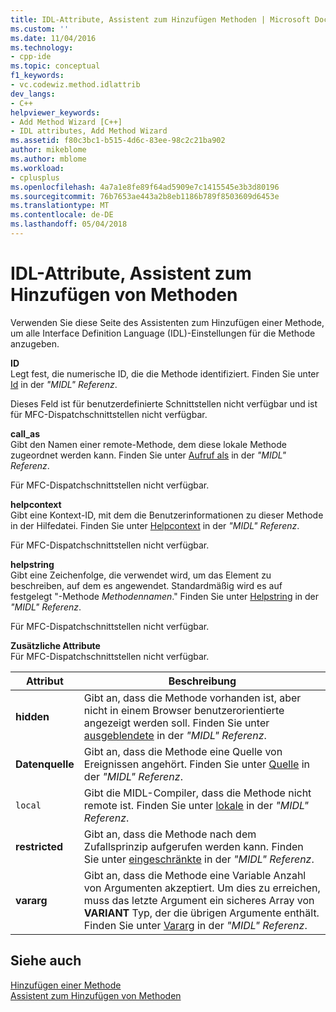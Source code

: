 ```yaml
---
title: IDL-Attribute, Assistent zum Hinzufügen Methoden | Microsoft Docs
ms.custom: ''
ms.date: 11/04/2016
ms.technology:
- cpp-ide
ms.topic: conceptual
f1_keywords:
- vc.codewiz.method.idlattrib
dev_langs:
- C++
helpviewer_keywords:
- Add Method Wizard [C++]
- IDL attributes, Add Method Wizard
ms.assetid: f80c3bc1-b515-4d6c-83ee-98c2c21ba902
author: mikeblome
ms.author: mblome
ms.workload:
- cplusplus
ms.openlocfilehash: 4a7a1e8fe89f64ad5909e7c1415545e3b3d80196
ms.sourcegitcommit: 76b7653ae443a2b8eb1186b789f8503609d6453e
ms.translationtype: MT
ms.contentlocale: de-DE
ms.lasthandoff: 05/04/2018
---
```

# <a name="idl-attributes-add-method-wizard"></a>IDL-Attribute, Assistent zum Hinzufügen von Methoden
Verwenden Sie diese Seite des Assistenten zum Hinzufügen einer Methode, um alle Interface Definition Language (IDL)-Einstellungen für die Methode anzugeben.  
  
 **ID**  
 Legt fest, die numerische ID, die die Methode identifiziert. Finden Sie unter [Id](http://msdn.microsoft.com/library/windows/desktop/aa367040) in der *"MIDL" Referenz*.  
  
 Dieses Feld ist für benutzerdefinierte Schnittstellen nicht verfügbar und ist für MFC-Dispatchschnittstellen nicht verfügbar.  
  
 **call_as**  
 Gibt den Namen einer remote-Methode, dem diese lokale Methode zugeordnet werden kann. Finden Sie unter [Aufruf als](http://msdn.microsoft.com/library/windows/desktop/aa366748) in der *"MIDL" Referenz*.  
  
 Für MFC-Dispatchschnittstellen nicht verfügbar.  
  
 **helpcontext**  
 Gibt eine Kontext-ID, mit dem die Benutzerinformationen zu dieser Methode in der Hilfedatei. Finden Sie unter [Helpcontext](http://msdn.microsoft.com/library/windows/desktop/aa366851) in der *"MIDL" Referenz*.  
  
 Für MFC-Dispatchschnittstellen nicht verfügbar.  
  
 **helpstring**  
 Gibt eine Zeichenfolge, die verwendet wird, um das Element zu beschreiben, auf dem es angewendet. Standardmäßig wird es auf festgelegt "-Methode *Methodennamen*." Finden Sie unter [Helpstring](http://msdn.microsoft.com/library/windows/desktop/aa366856) in der *"MIDL" Referenz*.  
  
 Für MFC-Dispatchschnittstellen nicht verfügbar.  
  
 **Zusätzliche Attribute**  
 Für MFC-Dispatchschnittstellen nicht verfügbar.  
  
|Attribut|Beschreibung|  
|---------------|-----------------|  
|**hidden**|Gibt an, dass die Methode vorhanden ist, aber nicht in einem Browser benutzerorientierte angezeigt werden soll. Finden Sie unter [ausgeblendete](http://msdn.microsoft.com/library/windows/desktop/aa366861) in der *"MIDL" Referenz*.|  
|**Datenquelle**|Gibt an, dass die Methode eine Quelle von Ereignissen angehört. Finden Sie unter [Quelle](http://msdn.microsoft.com/library/windows/desktop/aa367166) in der *"MIDL" Referenz*.|  
|`local`|Gibt die MIDL-Compiler, dass die Methode nicht remote ist. Finden Sie unter [lokale](http://msdn.microsoft.com/library/windows/desktop/aa367071) in der *"MIDL" Referenz*.|  
|**restricted**|Gibt an, dass die Methode nach dem Zufallsprinzip aufgerufen werden kann. Finden Sie unter [eingeschränkte](http://msdn.microsoft.com/library/windows/desktop/aa367157) in der *"MIDL" Referenz*.|  
|**vararg**|Gibt an, dass die Methode eine Variable Anzahl von Argumenten akzeptiert. Um dies zu erreichen, muss das letzte Argument ein sicheres Array von **VARIANT** Typ, der die übrigen Argumente enthält. Finden Sie unter [Vararg](http://msdn.microsoft.com/library/windows/desktop/aa367304) in der *"MIDL" Referenz*.|  
  
## <a name="see-also"></a>Siehe auch  
 [Hinzufügen einer Methode](../ide/adding-a-method-visual-cpp.md)   
 [Assistent zum Hinzufügen von Methoden](../ide/add-method-wizard.md)
